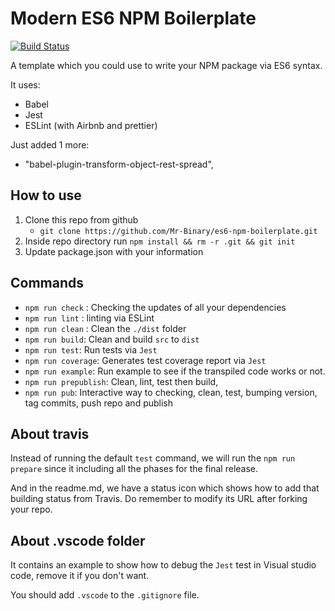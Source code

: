 # Modern ES6 NPM Boilerplate

[![Build Status](https://travis-ci.org/Albert-Gao/modern-es6-npm-boilerplate.svg?branch=master)](https://travis-ci.org/Albert-Gao/modern-es6-npm-boilerplate)

A template which you could use to write your NPM package via ES6 syntax.

It uses:

- Babel
- Jest
- ESLint (with Airbnb and prettier)

Just added 1 more:

- "babel-plugin-transform-object-rest-spread",

## How to use

1. Clone this repo from github
   - `git clone https://github.com/Mr-Binary/es6-npm-boilerplate.git`
1. Inside repo directory run `npm install && rm -r .git && git init`
1. Update package.json with your information

## Commands

- `npm run check` : Checking the updates of all your dependencies
- `npm run lint` : linting via ESLint
- `npm run clean` : Clean the `./dist` folder
- `npm run build`: Clean and build `src` to `dist`
- `npm run test`: Run tests via `Jest`
- `npm run coverage`: Generates test coverage report via `Jest`
- `npm run example`: Run example to see if the transpiled code works or not.
- `npm run prepublish`: Clean, lint, test then build,
- `npm run pub`: Interactive way to checking, clean, test, bumping version, tag commits, push repo and publish

## About travis

Instead of running the default `test` command, we will run the `npm run prepare` since it including all the phases for the final release.

And in the readme.md, we have a status icon which shows how to add that building status from Travis. Do remember to modify its URL after forking your repo.

## About .vscode folder

It contains an example to show how to debug the `Jest` test in Visual studio code, remove it if you don't want.

You should add `.vscode` to the `.gitignore` file.